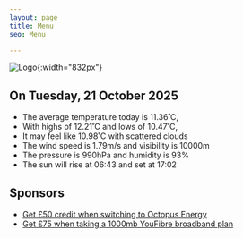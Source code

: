 ```yaml
---
layout: page
title: Menu
seo: Menu

---
```


![Logo](/images/logo.jpg){:width="832px"}

<!-- weather_marker starts -->
## On Tuesday, 21 October 2025

- The average temperature today is 11.36˚C,
- With highs of 12.21˚C and lows of 10.47˚C,
- It may feel like 10.98˚C with scattered clouds
- The wind speed is 1.79m/s and visibility is 10000m
- The pressure is 990hPa and humidity is 93%
- The sun will rise at 06:43 and set at 17:02

<!-- weather_marker ends -->

## Sponsors

- [Get £50 credit when switching to Octopus Energy](https://bit.ly/3oD1nnS)
- [Get £75 when taking a 1000mb YouFibre broadband plan](https://aklam.io/91zWhU?)
